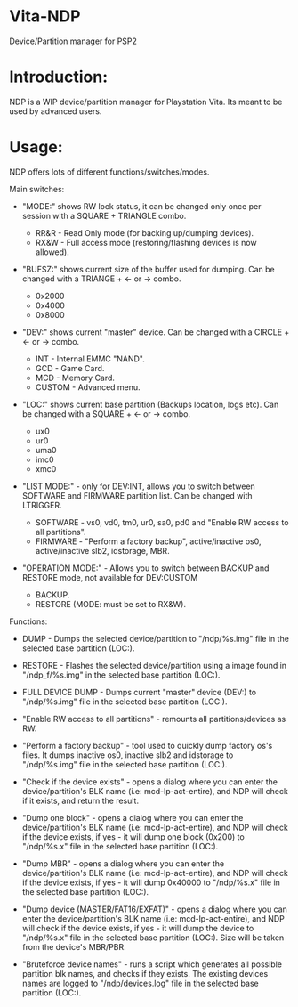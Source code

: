 # Vita-NDP
Device/Partition manager for PSP2

# Introduction:
NDP is a WIP device/partition manager for Playstation Vita.
Its meant to be used by advanced users.

# Usage:
NDP offers lots of different functions/switches/modes.

Main switches:

- "MODE:" shows RW lock status, it can be changed only once per session with a SQUARE + TRIANGLE combo.
  - RR&R - Read Only mode (for backing up/dumping devices).
  - RX&W - Full access mode (restoring/flashing devices is now allowed).
  
- "BUFSZ:" shows current size of the buffer used for dumping. Can be changed with a TRIANGE + <- or -> combo.
  - 0x2000
  - 0x4000
  - 0x8000
  
- "DEV:" shows current "master" device. Can be changed with a CIRCLE + <- or -> combo.
  - INT - Internal EMMC "NAND".
  - GCD - Game Card.
  - MCD - Memory Card.
  - CUSTOM - Advanced menu.
  
- "LOC:" shows current base partition (Backups location, logs etc). Can be changed with a SQUARE + <- or -> combo.
  - ux0
  - ur0
  - uma0
  - imc0
  - xmc0
  
- "LIST MODE:" - only for DEV:INT, allows you to switch between SOFTWARE and FIRMWARE partition list. Can be changed with LTRIGGER.
  - SOFTWARE - vs0, vd0, tm0, ur0, sa0, pd0 and "Enable RW access to all partitions".
  - FIRMWARE - "Perform a factory backup", active/inactive os0, active/inactive slb2, idstorage, MBR.
  
- "OPERATION MODE:" - Allows you to switch between BACKUP and RESTORE mode, not available for DEV:CUSTOM
  - BACKUP.
  - RESTORE (MODE: must be set to RX&W).
  
  
Functions:

- DUMP - Dumps the selected device/partition to "/ndp/%s.img" file in the selected base partition (LOC:).

- RESTORE - Flashes the selected device/partition using a image found in "/ndp_f/%s.img" in the selected base partition (LOC:).

- FULL DEVICE DUMP - Dumps current "master" device (DEV:) to "/ndp/%s.img" file in the selected base partition (LOC:).

- "Enable RW access to all partitions" - remounts all partitions/devices as RW.

- "Perform a factory backup" - tool used to quickly dump factory os's files. It dumps inactive os0, inactive slb2 and idstorage to "/ndp/%s.img" file in the selected base partition (LOC:).

- "Check if the device exists" - opens a dialog where you can enter the device/partition's BLK name (i.e: mcd-lp-act-entire), and NDP will check if it exists, and return the result.

- "Dump one block" - opens a dialog where you can enter the device/partition's BLK name (i.e: mcd-lp-act-entire), and NDP will check if the device exists, if yes - it will dump one block (0x200) to "/ndp/%s.x" file in the selected base partition (LOC:).

- "Dump MBR" - opens a dialog where you can enter the device/partition's BLK name (i.e: mcd-lp-act-entire), and NDP will check if the device exists, if yes - it will dump 0x40000 to "/ndp/%s.x" file in the selected base partition (LOC:).

- "Dump device (MASTER/FAT16/EXFAT)" - opens a dialog where you can enter the device/partition's BLK name (i.e: mcd-lp-act-entire), and NDP will check if the device exists, if yes - it will dump the device to "/ndp/%s.x" file in the selected base partition (LOC:). Size will be taken from the device's MBR/PBR.

- "Bruteforce device names" - runs a script which generates all possible partition blk names, and checks if they exists. The existing devices names are logged to "/ndp/devices.log" file in the selected base partition (LOC:).
